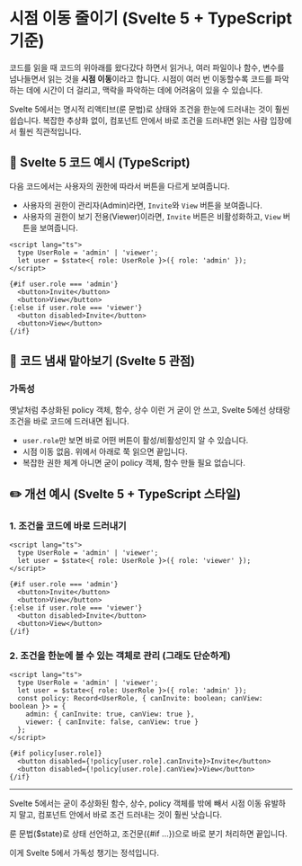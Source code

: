 # 시점 이동 줄이기 (Svelte 5 + TypeScript 기준)

<div style="margin-top: 16px">
<Badge type="info" text="가독성" />
</div>

코드를 읽을 때 코드의 위아래를 왔다갔다 하면서 읽거나, 여러 파일이나 함수, 변수를 넘나들면서 읽는 것을 **시점 이동**이라고 합니다.
시점이 여러 번 이동할수록 코드를 파악하는 데에 시간이 더 걸리고, 맥락을 파악하는 데에 어려움이 있을 수 있습니다.

Svelte 5에서는 명시적 리액티브(룬 문법)로 상태와 조건을 한눈에 드러내는 것이 훨씬 쉽습니다. 복잡한 추상화 없이, 컴포넌트 안에서 바로 조건을 드러내면 읽는 사람 입장에서 훨씬 직관적입니다.

## 📝 Svelte 5 코드 예시 (TypeScript)

다음 코드에서는 사용자의 권한에 따라서 버튼을 다르게 보여줍니다.

- 사용자의 권한이 관리자(Admin)라면, `Invite`와 `View` 버튼을 보여줍니다.
- 사용자의 권한이 보기 전용(Viewer)이라면, `Invite` 버튼은 비활성화하고, `View` 버튼을 보여줍니다.

```svelte
<script lang="ts">
  type UserRole = 'admin' | 'viewer';
  let user = $state<{ role: UserRole }>({ role: 'admin' });
</script>

{#if user.role === 'admin'}
  <button>Invite</button>
  <button>View</button>
{:else if user.role === 'viewer'}
  <button disabled>Invite</button>
  <button>View</button>
{/if}
```

## 👃 코드 냄새 맡아보기 (Svelte 5 관점)

### 가독성

옛날처럼 추상화된 policy 객체, 함수, 상수 이런 거 굳이 안 쓰고, Svelte 5에선 상태랑 조건을 바로 코드에 드러내면 됩니다.

- `user.role`만 보면 바로 어떤 버튼이 활성/비활성인지 알 수 있습니다.
- 시점 이동 없음. 위에서 아래로 쭉 읽으면 끝입니다.
- 복잡한 권한 체계 아니면 굳이 policy 객체, 함수 만들 필요 없습니다.

## ✏️ 개선 예시 (Svelte 5 + TypeScript 스타일)

### 1. 조건을 코드에 바로 드러내기

```svelte
<script lang="ts">
  type UserRole = 'admin' | 'viewer';
  let user = $state<{ role: UserRole }>({ role: 'viewer' });
</script>

{#if user.role === 'admin'}
  <button>Invite</button>
  <button>View</button>
{:else if user.role === 'viewer'}
  <button disabled>Invite</button>
  <button>View</button>
{/if}
```

### 2. 조건을 한눈에 볼 수 있는 객체로 관리 (그래도 단순하게)

```svelte
<script lang="ts">
  type UserRole = 'admin' | 'viewer';
  let user = $state<{ role: UserRole }>({ role: 'admin' });
  const policy: Record<UserRole, { canInvite: boolean; canView: boolean }> = {
    admin: { canInvite: true, canView: true },
    viewer: { canInvite: false, canView: true }
  };
</script>

{#if policy[user.role]}
  <button disabled={!policy[user.role].canInvite}>Invite</button>
  <button disabled={!policy[user.role].canView}>View</button>
{/if}
```

---

Svelte 5에서는 굳이 추상화된 함수, 상수, policy 객체를 밖에 빼서 시점 이동 유발하지 말고, 컴포넌트 안에서 바로 조건 드러내는 것이 훨씬 낫습니다.

룬 문법($state)로 상태 선언하고, 조건문({#if ...})으로 바로 분기 처리하면 끝입니다.

이게 Svelte 5에서 가독성 챙기는 정석입니다.
